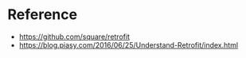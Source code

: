 


# Reference
* https://github.com/square/retrofit
* https://blog.piasy.com/2016/06/25/Understand-Retrofit/index.html